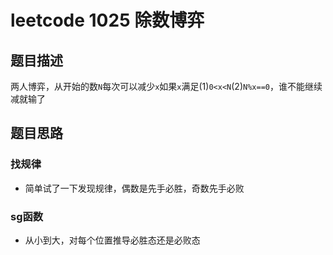 # leetcode 1025 除数博弈

## 题目描述
两人博弈，从开始的数```N```每次可以减少```x```如果```x```满足(1)```0<x<N```(2)```N%x==0```，谁不能继续减就输了

## 题目思路

### 找规律
+ 简单试了一下发现规律，偶数是先手必胜，奇数先手必败

### sg函数
+ 从小到大，对每个位置推导必胜态还是必败态